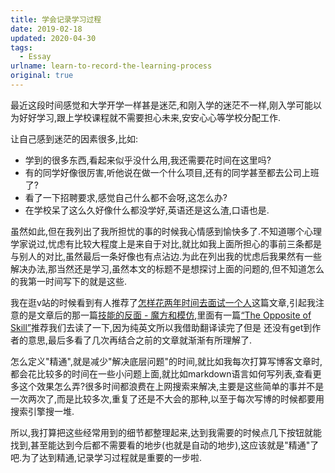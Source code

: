 ```yaml
---
title: 学会记录学习过程
date: 2019-02-18
updated: 2020-04-30
tags:
  - Essay
urlname: learn-to-record-the-learning-process
original: true
---
```

最近这段时间感觉和大学开学一样甚是迷茫,和刚入学的迷茫不一样,刚入学可能以为好好学习,跟上学校课程就不需要担心未来,安安心心等学校分配工作.
<!--more-->
让自己感到迷茫的因素很多,比如:
- 学到的很多东西,看起来似乎没什么用,我还需要花时间在这里吗?
- 有的同学好像很厉害,听他说在做一个什么项目,还有的同学甚至都去公司上班了?
- 看了一下招聘要求,感觉自己什么都不会呀,这怎么办?
- 在学校呆了这么久好像什么都没学好,英语还是这么渣,口语也是.

虽然如此,但在我列出了我所担忧的事的时候我心情感到愉快多了.不知道哪个心理学家说过,忧虑有比较大程度上是来自于对比,就比如我上面所担心的事前三条都是与别人的对比,虽然最后一条好像也有点沾边.为此在列出我的忧虑后我果然有一些解决办法,那当然还是学习,虽然本文的标题不是想探讨上面的问题的,但不知道怎么的我第一时间写下的就是这些.

我在逛v站的时候看到有人推荐了[怎样花两年时间去面试一个人](http://mindhacks.cn/2011/11/04/how-to-interview-a-person-for-two-years/)这篇文章,引起我注意的是文章后的那一篇[技能的反面 - 魔方和模仿](http://www.cnblogs.com/xinz/archive/2011/08/07/2129751.html),里面有一篇[“The Opposite of Skill”](http://www.billbuxton.com/xc.html)推荐我们去读了一下,因为纯英文所以我借助翻译读完了但是
还没有get到作者的意思,最后多看了几次再结合之前的文章就渐渐有所理解了.

怎么定义"精通",就是减少"解决底层问题"的时间,就比如我每次打算写博客文章时,都会花比较多的时间在一些小问题上面,就比如markdown语言如何写列表,查看更多这个效果怎么弄?很多时间都浪费在上网搜索来解决,主要是这些简单的事并不是一次两次了,而是比较多次,重复了还是不大会的那种,以至于每次写博的时候都要用搜索引擎搜一堆.

所以,我打算把这些经常用到的细节都整理起来,达到我需要的时候点几下按钮就能找到,甚至能达到今后都不需要看的地步(也就是自动的地步),这应该就是"精通"了吧.为了达到精通,记录学习过程就是重要的一步啦.










